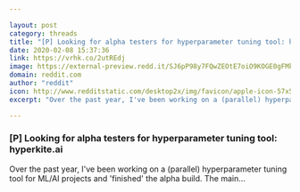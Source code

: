 ```yaml
---

layout: post
category: threads
title: "[P] Looking for alpha testers for hyperparameter tuning tool: hyperkite.ai"
date: 2020-02-08 15:37:36
link: https://vrhk.co/2utREdj
image: https://external-preview.redd.it/SJ6pP98y7FQwZEOtE7oiO9KOGE0gFMkB4PkTuqWbf_I.jpg?width=128&height=67.0157068063&auto=webp&s=3ea54806800431f3fa458fb01f8bce62c9095286
domain: reddit.com
author: "reddit"
icon: http://www.redditstatic.com/desktop2x/img/favicon/apple-icon-57x57.png
excerpt: "Over the past year, I've been working on a (parallel) hyperparameter tuning tool for ML/AI projects and 'finished' the alpha build. The main..."

---
```


### [P] Looking for alpha testers for hyperparameter tuning tool: hyperkite.ai

Over the past year, I've been working on a (parallel) hyperparameter tuning tool for ML/AI projects and 'finished' the alpha build. The main...